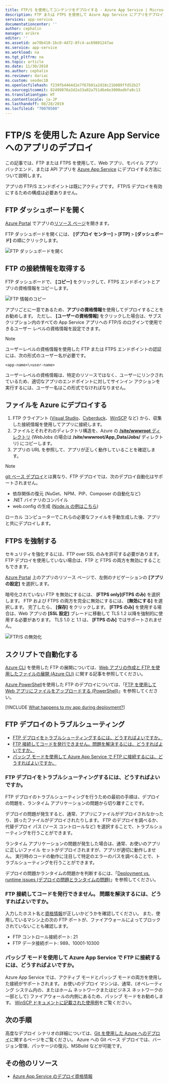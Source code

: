 ```yaml
---
title: FTP/S を使用してコンテンツをデプロイする - Azure App Service | Microsoft Docs
description: FTP または FTPS を使用して Azure App Service にアプリをデプロイする方法について説明します。
services: app-service
documentationcenter: ''
author: cephalin
manager: erikre
editor: ''
ms.assetid: ae78b410-1bc0-4d72-8fc4-ac69801247ae
ms.service: app-service
ms.workload: na
ms.tgt_pltfrm: na
ms.topic: article
ms.date: 11/30/2018
ms.author: cephalin
ms.reviewer: dariac
ms.custom: seodec18
ms.openlocfilehash: f239fb4464d2e7f67b91a2d18c21b089ffd52b27
ms.sourcegitcommit: 82499878a3d2a33a02a751d6e6e3800adbfa8c13
ms.translationtype: HT
ms.contentlocale: ja-JP
ms.lasthandoff: 08/28/2019
ms.locfileid: "70070500"
---
```

# <a name="deploy-your-app-to-azure-app-service-using-ftps"></a>FTP/S を使用した Azure App Service へのアプリのデプロイ

この記事では、FTP または FTPS を使用して、Web アプリ、モバイル アプリ バックエンド、または API アプリを [Azure App Service](https://go.microsoft.com/fwlink/?LinkId=529714) にデプロイする方法について説明します。

アプリの FTP/S エンドポイントは既にアクティブです。 FTP/S デプロイを有効にするための構成は必要ありません。

## <a name="open-ftp-dashboard"></a>FTP ダッシュボードを開く

[Azure Portal](https://portal.azure.com) でアプリの[リソース ページ](../azure-resource-manager/manage-resources-portal.md#manage-resources)を開きます。

FTP ダッシュボードを開くには、 **[デプロイ センター]**  >  **[FTP]**  >  **[ダッシュボード]** の順にクリックします。

![FTP ダッシュボードを開く](./media/app-service-deploy-ftp/open-dashboard.png)

## <a name="get-ftp-connection-information"></a>FTP の接続情報を取得する

FTP ダッシュボードで、 **[コピー]** をクリックして、FTPS エンドポイントとアプリの資格情報をコピーします。

![FTP 情報のコピー](./media/app-service-deploy-ftp/ftp-dashboard.png)

アプリごとに一意であるため、**アプリの資格情報**を使用してデプロイすることをお勧めします。 ただし、 **[ユーザーの資格情報]** をクリックした場合は、サブスクリプション内のすべての App Service アプリへの FTP/S のログインで使用できるユーザー レベルの資格情報を設定できます。

> [!NOTE]
> ユーザーレベルの資格情報を使用した FTP または FTPS エンドポイントの認証には、次の形式のユーザー名が必要です。 
>
>`<app-name>\<user-name>`
>
> ユーザーレベルの資格情報は、特定のリソースではなく、ユーザーにリンクされているため、適切なアプリのエンドポイントに対してサインイン アクションを実行するには、ユーザー名はこの形式でなければなりません。
>

## <a name="deploy-files-to-azure"></a>ファイルを Azure にデプロイする

1. FTP クライアント ([Visual Studio](https://www.visualstudio.com/vs/community/)、[Cyberduck](https://cyberduck.io/)、[WinSCP](https://winscp.net/index.php) など) から、収集した接続情報を使用してアプリに接続します。
2. ファイルとそれぞれのディレクトリ構造を、Azure の [ **/site/wwwroot** ディレクトリ](https://github.com/projectkudu/kudu/wiki/File-structure-on-azure) (WebJobs の場合は **/site/wwwroot/App_Data/Jobs/** ディレクトリ) にコピーします。
3. アプリの URL を参照して、アプリが正しく動作していることを確認します。 

> [!NOTE] 
> [git ベース デプロイ](deploy-local-git.md)とは異なり、FTP デプロイでは、次のデプロイ自動化はサポートされません。 
>
> - 依存関係の復元 (NuGet、NPM、PIP、Composer の自動化など)
> - .NET バイナリのコンパイル
> - web.config の生成 ([Node.js の例はこちら](https://github.com/projectkudu/kudu/wiki/Using-a-custom-web.config-for-Node-apps))
> 
> ローカル コンピューターでこれらの必要なファイルを手動生成した後、アプリと共にデプロイします。
>

## <a name="enforce-ftps"></a>FTPS を強制する

セキュリティを強化するには、FTP over SSL のみを許可する必要があります。 FTP デプロイを使用していない場合は、FTP と FTPS の両方を無効にすることもできます。

[Azure Portal](https://portal.azure.com) 上のアプリのリソース ページで、左側のナビゲーションの **[アプリの設定]** を選択します。

暗号化されていない FTP を無効にするには、 **[FTPS only]\(FTPS のみ\)** を選択します。 FTP および FTPS の両方を完全に無効にするには、 **[無効にする]** を選択します。 完了したら、 **[保存]** をクリックします。 **[FTPS のみ]** を使用する場合は、Web アプリの **[SSL 設定]** ブレードに移動して TLS 1.2 以降を強制的に使用する必要があります。 TLS 1.0 と 1.1 は、 **[FTPS のみ]** ではサポートされません。

![FTP/S の無効化](./media/app-service-deploy-ftp/disable-ftp.png)

## <a name="automate-with-scripts"></a>スクリプトで自動化する

[Azure CLI](/cli/azure) を使用した FTP の展開については、[Web アプリの作成と FTP を使用したファイルの展開 (Azure CLI)](./scripts/cli-deploy-ftp.md) に関する記事を参照してください。

[Azure PowerShell](/cli/azure)を使用した FTP のデプロイについては、「[FTP を使用して Web アプリにファイルをアップロードする (PowerShell)](./scripts/powershell-deploy-ftp.md)」を参照してください。

[!INCLUDE [What happens to my app during deployment?](../../includes/app-service-deploy-atomicity.md)]

## <a name="troubleshoot-ftp-deployment"></a>FTP デプロイのトラブルシューティング

- [FTP デプロイをトラブルシューティングするには、どうすればよいですか。](#how-can-i-troubleshoot-ftp-deployment)
- [FTP 接続してコードを発行できません。問題を解決するには、どうすればよいですか。](#im-not-able-to-ftp-and-publish-my-code-how-can-i-resolve-the-issue)
- [パッシブ モードを使用して Azure App Service で FTP に接続するには、どうすればよいですか。](#how-can-i-connect-to-ftp-in-azure-app-service-via-passive-mode)

### <a name="how-can-i-troubleshoot-ftp-deployment"></a>FTP デプロイをトラブルシューティングするには、どうすればよいですか。

FTP デプロイのトラブルシューティングを行うための最初の手順は、デプロイの問題を、ランタイム アプリケーションの問題から切り離すことです。

デプロイの問題が発生すると、通常、アプリにファイルがデプロイされなかったり、誤ったファイルがデプロイされたりします。 FTP のデプロイを調べるか、代替デプロイ パス (ソース コントロールなど) を選択することで、トラブルシューティングを行うことができます。

ランタイム アプリケーションの問題が発生した場合は、通常、お使いのアプリに正しいファイル セットがデプロイされますが、アプリが適切に動作しません。 実行時のコードの動作に注目して特定のエラーのパスを調べることで、トラブルシューティングを行うことができます。

デプロイの問題かランタイムの問題かを判断するには、「[Deployment vs. runtime issues (デプロイの問題とランタイムの問題)](https://github.com/projectkudu/kudu/wiki/Deployment-vs-runtime-issues)」を参照してください。

### <a name="im-not-able-to-ftp-and-publish-my-code-how-can-i-resolve-the-issue"></a>FTP 接続してコードを発行できません。 問題を解決するには、どうすればよいですか。
入力したホスト名と[資格情報](#open-ftp-dashboard)が正しいかどうかを確認してください。 また、使用しているマシン上の次の FTP ポートが、ファイアウォールによってブロックされていないことも確認します。

- FTP コントロール接続ポート: 21
- FTP データ接続ポート: 989、10001-10300
 
### <a name="how-can-i-connect-to-ftp-in-azure-app-service-via-passive-mode"></a>パッシブ モードを使用して Azure App Service で FTP に接続するには、どうすればよいですか。
Azure App Service では、アクティブ モードとパッシブ モードの両方を使用した接続がサポートされます。 お使いのデプロイ マシンは、通常、(オペレーティング システム内の、またはホーム ネットワークまたはビジネス ネットワークの一部として) ファイアウォールの内側にあるため、パッシブ モードをお勧めします。 [WinSCP ドキュメントに記載された使用例](https://winscp.net/docs/ui_login_connection)をご覧ください。 

## <a name="next-steps"></a>次の手順

高度なデプロイ シナリオの詳細については、[Git を使用した Azure へのデプロイ](deploy-local-git.md)に関するページをご覧ください。 Azure への Git ベース デプロイでは、バージョン管理、パッケージの復元、MSBuild などが可能です。

## <a name="more-resources"></a>その他のリソース

* [Azure App Service のデプロイ資格情報](deploy-configure-credentials.md)
